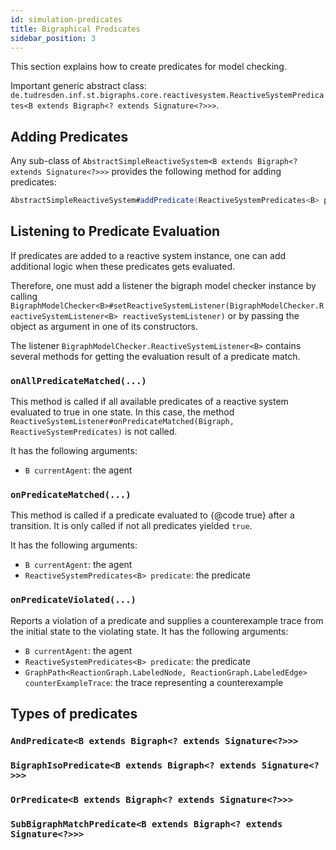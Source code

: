 ```yaml
---
id: simulation-predicates
title: Bigraphical Predicates
sidebar_position: 3
---
```


This section explains how to create predicates for model checking.

Important generic abstract class: `de.tudresden.inf.st.bigraphs.core.reactivesystem.ReactiveSystemPredicates<B extends Bigraph<? extends Signature<?>>>`.

## Adding Predicates

Any sub-class of `AbstractSimpleReactiveSystem<B extends Bigraph<? extends Signature<?>>>` provides the following method for adding predicates:

```java
AbstractSimpleReactiveSystem#addPredicate(ReactiveSystemPredicates<B> predicate)
```

## Listening to Predicate Evaluation

If predicates are added to a reactive system instance, one can add additional logic when these predicates gets evaluated.

Therefore, one must add a listener the bigraph model checker instance by calling `BigraphModelChecker<B>#setReactiveSystemListener(BigraphModelChecker.ReactiveSystemListener<B> reactiveSystemListener)`
or by passing the object as argument in one of its constructors.

The listener `BigraphModelChecker.ReactiveSystemListener<B>` contains several methods for getting the evaluation result of a predicate match.

### `onAllPredicateMatched(...)`
This method is called if all available predicates of a reactive system evaluated to true in one state.
In this case, the method `ReactiveSystemListener#onPredicateMatched(Bigraph, ReactiveSystemPredicates)` is not called.

It has the following arguments:
- `B currentAgent`: the agent

### `onPredicateMatched(...)`
This method is called if a predicate evaluated to {@code true} after a transition.
It is only called if not all predicates yielded `true`.

It has the following arguments:
- `B currentAgent`: the agent
- `ReactiveSystemPredicates<B> predicate`: the predicate

### `onPredicateViolated(...)`

Reports a violation of a predicate and supplies a counterexample trace from the initial state to the violating state.
It has the following arguments:

- `B currentAgent`: the agent
- `ReactiveSystemPredicates<B> predicate`: the predicate
- `GraphPath<ReactionGraph.LabeledNode, ReactionGraph.LabeledEdge> counterExampleTrace`: the trace representing a counterexample




## Types of predicates

### `AndPredicate<B extends Bigraph<? extends Signature<?>>>`
### `BigraphIsoPredicate<B extends Bigraph<? extends Signature<?>>>`
### `OrPredicate<B extends Bigraph<? extends Signature<?>>>`
### `SubBigraphMatchPredicate<B extends Bigraph<? extends Signature<?>>>`






